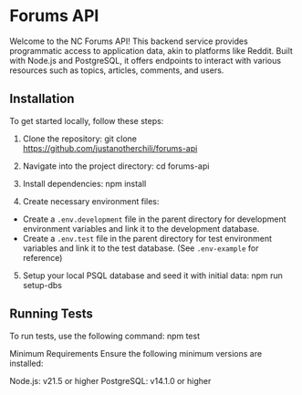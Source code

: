 # Forums API

Welcome to the NC Forums API! This backend service provides programmatic access to application data, akin to platforms like Reddit. Built with Node.js and PostgreSQL, it offers endpoints to interact with various resources such as topics, articles, comments, and users.

## Installation

To get started locally, follow these steps:

1. Clone the repository:
git clone https://github.com/justanotherchili/forums-api

2. Navigate into the project directory:
cd forums-api

4. Install dependencies:
npm install

4. Create necessary environment files:
- Create a `.env.development` file in the parent directory for development environment variables and link it to the development database.
- Create a `.env.test` file in the parent directory for test environment variables and link it to the test database.
(See `.env-example` for reference)

5. Setup your local PSQL database and seed it with initial data:
npm run setup-dbs

## Running Tests

To run tests, use the following command:
npm test

Minimum Requirements
Ensure the following minimum versions are installed:

Node.js: v21.5 or higher
PostgreSQL: v14.1.0 or higher
